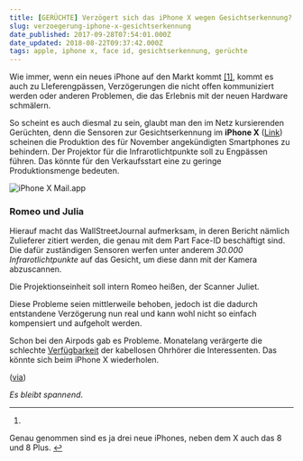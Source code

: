 ```yaml
---
title: [GERÜCHTE] Verzögert sich das iPhone X wegen Gesichtserkennung?
slug: verzoegerung-iphone-x-gesichtserkennung
date_published: 2017-09-28T07:54:01.000Z
date_updated: 2018-08-22T09:37:42.000Z
tags: apple, iphone x, face id, gesichtserkennung, gerüchte
---
```


Wie immer, wenn ein neues iPhone auf den Markt kommt [[1]](#fn1), kommt es auch zu LIeferengpässen, Verzögerungen die nicht offen kommuniziert werden oder anderen Problemen, die das Erlebnis mit der neuen Hardware schmälern. 

So scheint es auch diesmal zu sein, glaubt man den im Netz kursierenden Gerüchten, denn die Sensoren zur Gesichtserkennung im **iPhone X** ([Link](http://thafaker.de/tag/iphone-x/)) scheinen die Produktion des für November angekündigten Smartphones zu behindern. Der Projektor für die Infrarotlichtpunkte soll zu Engpässen führen. Das könnte für den Verkaufsstart eine zu geringe Produktionsmenge bedeuten.

![iPhone X Mail.app](__GHOST_URL__/content/images/2017/09/vdhnbCX.0.png.jpeg)

### Romeo und Julia

Hierauf macht das WallStreetJournal aufmerksam, in deren Bericht nämlich Zulieferer zitiert werden, die genau mit dem Part Face-ID beschäftigt sind. Die dafür zuständigen Sensoren werfen unter anderem *30.000 Infrarotlichtpunkte* auf das Gesicht, um diese dann mit der Kamera abzuscannen.

Die Projektionseinheit soll intern Romeo heißen, der Scanner Juliet.

Diese Probleme seien mittlerweile behoben, jedoch ist die dadurch entstandene Verzögerung nun real und kann wohl nicht so einfach kompensiert und aufgeholt werden.

Schon bei den Airpods gab es Probleme. Monatelang verärgerte die schlechte [Verfügbarkeit](__GHOST_URL__/geruchte-neue-airpods/) der kabellosen Ohrhörer die Interessenten. Das könnte sich beim iPhone X wiederholen.

([via](https://www.golem.de/news/gesichtserkennung-romeo-und-julia-behindern-produktion-des-iphone-x-1709-130313.html))

*Es bleibt spannend*.

---

1. 
Genau genommen sind es ja drei neue iPhones, neben dem X auch das 8 und 8 Plus. [↩︎](#fnref1)
